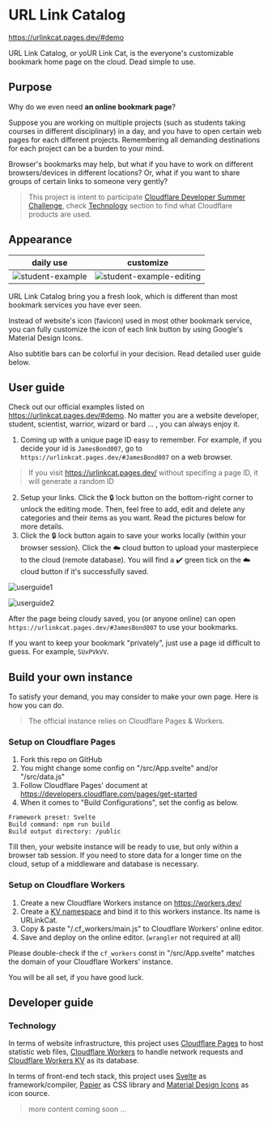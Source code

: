 # URL Link Catalog

https://urlinkcat.pages.dev/#demo

URL Link Catalog, or yoUR Link Cat, is the everyone's customizable bookmark home page on the cloud. Dead simple to use. 


## Purpose

Why do we even need **an online bookmark page**? 

Suppose you are working on multiple projects (such as students taking courses in different disciplinary) in a day, and you have to open certain web pages for each different projects. Remembering all demanding destinations for each project can be a burden to your mind.   

Browser's bookmarks may help, but what if you have to work on different browsers/devices in different locations? Or, what if you want to share groups of certain links to someone very gently? 

> This project is intent to participate [Cloudflare Developer Summer Challenge](https://challenge.developers.cloudflare.com/), check [Technology](#Technologies) section to find what Cloudflare products are used.


## Appearance

| daily use | customize |
| --------- | --------- |
| ![student-example](https://user-images.githubusercontent.com/8279655/138989286-f03b91ea-17fc-4854-9917-912f1b16b841.png) | ![student-example-editing](https://user-images.githubusercontent.com/8279655/138989493-6817babc-b0aa-489e-88ce-12594deb2c5f.png) |

URL Link Catalog bring you a fresh look, which is different than most bookmark services you have ever seen. 

Instead of website's icon (favicon) used in most other bookmark service, you can fully customize the icon of each link button by using Google's Material Design Icons. 

Also subtitle bars can be colorful in your decision. Read detailed user guide below.


## User guide

Check out our official examples listed on <https://urlinkcat.pages.dev/#demo>. No matter you are a website developer, student, scientist, warrior, wizard or bard ... , you can always enjoy it.

1. Coming up with a unique page ID easy to remember. For example, if you decide your id is `JamesBond007`, go to `https://urlinkcat.pages.dev/#JamesBond007` on a web browser. 
> If you visit https://urlinkcat.pages.dev/ without specifing a page ID, it will generate a random ID
2. Setup your links. Click the 🔒 lock button on the bottom-right corner to unlock the editing mode. Then, feel free to add, edit and delete any categories and their items as you want. Read the pictures below for more details.
3. Click the 🔒 lock button again to save your works locally (within your browser session). Click the ☁️ cloud button to upload your masterpiece to the cloud (remote database). You will find a ✔️ green tick on the ☁️ cloud button if it's successfully saved.

![userguide1](https://user-images.githubusercontent.com/8279655/138989025-813443b5-5d92-46a8-84c0-9601d4e802da.png)

![userguide2](https://user-images.githubusercontent.com/8279655/138989036-0073b6f6-52f6-4dbc-ab6e-080e5529e54b.png)

After the page being cloudy saved, you (or anyone online) can open `https://urlinkcat.pages.dev/#JamesBond007` to use your bookmarks. 

If you want to keep your bookmark "privately", just use a page id difficult to guess. For example, `SUxPVkVV`.


## Build your own instance 

To satisfy your demand, you may consider to make your own page. Here is how you can do. 

> The official instance relies on Cloudflare Pages & Workers.

### Setup on Cloudflare Pages 

1. Fork this repo on GitHub
2. You might change some config on "/src/App.svelte" and/or "/src/data.js"
3. Follow Cloudflare Pages' document at https://developers.cloudflare.com/pages/get-started
4. When it comes to "Build Configurations", set the config as below.

```
Framework preset: Svelte
Build command: npm run build
Build output directory: /public
```

Till then, your website instance will be ready to use, but only within a browser tab session. If you need to store data for a longer time on the cloud, setup of a middleware and database is necessary.

### Setup on Cloudflare Workers 

1. Create a new Cloudflare Workers instance on https://workers.dev/
2. Create a [KV namespace](https://developers.cloudflare.com/workers/learning/how-kv-works) and bind it to this workers instance. Its name is URLinkCat.
3. Copy & paste "/.cf_workers/main.js" to Cloudflare Workers' online editor. 
4. Save and deploy on the online editor. (`wrangler` not required at all)

Please double-check if the `cf_workers` const in "/src/App.svelte" matches the domain of your Cloudflare Workers' instance.

You will be all set, if you have good luck.

## Developer guide

### Technology

In terms of website infrastructure, this project uses [Cloudflare Pages](https://pages.dev) to host statistic web files,  [Cloudflare Workers](https://workers.dev) to handle network requests and [Cloudflare Workers KV](https://workers.dev) as its database. 

In terms of front-end tech stack, this project uses [Svelte](https://svelte.dev) as framework/compiler,  [Papier](http://gugel.io/papier/) as CSS library and [Material Design Icons](https://fonts.google.com/icons) as icon source. 

> more content coming soon ...

